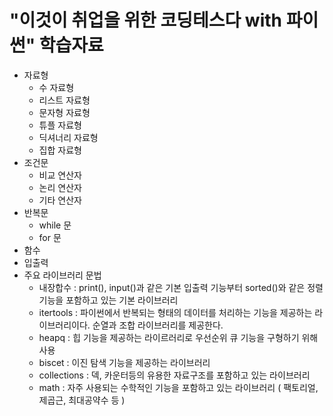 # "이것이 취업을 위한 코딩테스다 with 파이썬" 학습자료
- 자료형
  - 수 자료형
  - 리스트 자료형
  - 문자형 자료형
  - 튜플 자료형
  - 딕셔너리 자료형
  - 집합 자료형
- 조건문
  - 비교 연산자
  - 논리 연산자
  - 기타 연산자
- 반복문
  - while 문
  - for 문
- 함수
- 입출력
- 주요 라이브러리 문법
  - 내장합수 : print(), input()과 같은 기본 입출력 기능부터 sorted()와 같은 정렬 기능을 포함하고 있는 기본 라이브러리
  - itertools : 파이썬에서 반복되는 형태의 데이터를 처리하는 기능을 제공하는 라이브러리이다. 순열과 조합 라이브러리를 제공한다.
  - heapq : 힙 기능을 제공하는 라이르러리로 우선순위 큐 기능을 구형하기 위해 사용
  - biscet : 이진 탐색 기능을 제공하는 라이브러리
  - collections : 덱, 카운터등의 유용한 자료구조를 포함하고 있는 라이브러리
  - math : 자주 사용되는 수학적인 기능을 포함하고 있는 라이브러리 ( 팩토리얼, 제곱근, 최대공약수 등 )
